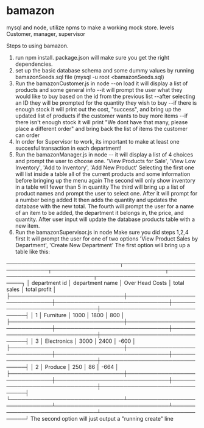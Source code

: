 # bamazon
mysql and node, utilize npms to make a working mock store. levels Customer, manager, supervisor

Steps to using bamazon.
1. run npm install. package.json will make sure you get the right dependencies.
2. set up the basic database schema and some dummy values by running bamazonSeeds.sql file (mysql -u root <bamazonSeeds.sql)
3. Run the bamazonCustomer.js in node
    --on load it will display a list of products and some general info
    --it will prompt the user what they would like to buy based on the id from the previous list
    --after selecting an ID they will be prompted for the quantity they wish to buy
        --if there is enough stock it will print out the cost, "success", and bring up the updated list of products if the
        customer wants to buy more items
        --if there isn't enough stock it will print "We dont have that many, please place a different order" and bring back
        the list of items the customer can order
4. In order for Supervisor to work, its important to make at least one succesful transaction in each department!
5. Run the bamazonManager.js in node
    -- it will display a list of 4 choices and prompt the user to choose one.
                'View Products for Sale',
                'View Low Inventory',
                'Add to Inventory',
                'Add New Product'
    Selecting the first one will list inside a table all of the current products and some information before bringing up the menu again
    The second will only show inventory in a table will fewer than 5 in quantity
    The third will bring up a list of product names and prompt the user to select one. After it will prompt for a number being added
        It then adds the quantity and updates the database with the new total.
    The fourth will prompt the user for a name of an item to be added, the department it belongs in, the price, and quantity.
        After user input will update the database products table with a new item.
6. Run the bamazonSupervisor.js in node
        Make sure you did steps 1,2,4 first
        It will prompt the user for one of two options
                'View Product Sales by Department',
                'Create New Department'
        The first option will bring up a table like this:

──────────────────────────────┬──────────────────────────────┬──────────────────────────────┬──────────────────────────────┬──────────────────────────────┐
│ department id                │ department name              │ Over Head Costs              │ total sales                  │ total profit                 │
├──────────────────────────────┼──────────────────────────────┼──────────────────────────────┼──────────────────────────────┼──────────────────────────────┤
│ 1                            │ Furniture                    │ 1000                         │ 1800                         │ 800                          │
├──────────────────────────────┼──────────────────────────────┼──────────────────────────────┼──────────────────────────────┼──────────────────────────────┤
│ 3                            │ Electronics                  │ 3000                         │ 2400                         │ -600                         │
├──────────────────────────────┼──────────────────────────────┼──────────────────────────────┼──────────────────────────────┼──────────────────────────────┤
│ 2                            │ Produce                      │ 250                          │ 86                           │ -664                         │
├──────────────────────────────┼──────────────────────────────┼──────────────────────────────┼──────────────────────────────┼──────────────────────────────┤
└──────────────────────────────┴──────────────────────────────┴──────────────────────────────┴──────────────────────────────┴──────────────────────────────┘
        The second option will just output a "running create" line

